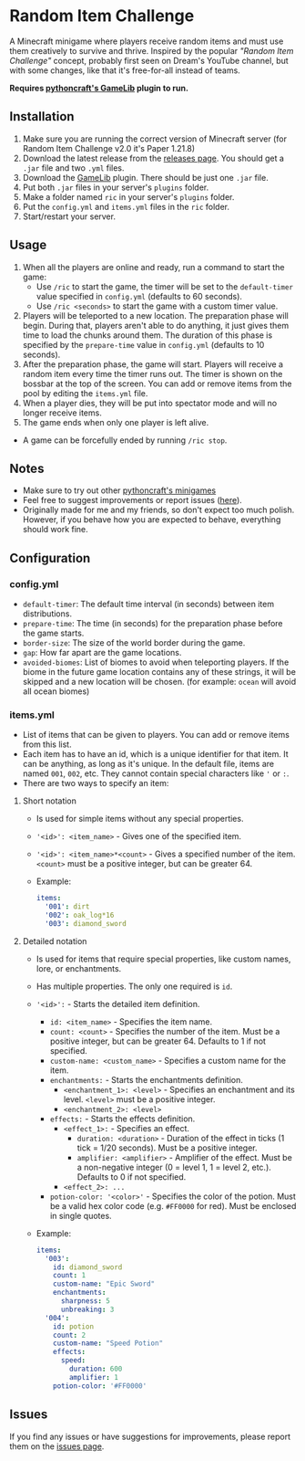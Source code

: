 # Random Item Challenge

A Minecraft minigame where players receive random items and must use them creatively to survive and thrive. Inspired by the popular *"Random Item Challenge"* concept, probably first seen on Dream's YouTube channel, but with some changes, like that it's free-for-all instead of teams.

**Requires [pythoncraft's GameLib](https://github.com/pcminigames/gamelib) plugin to run.**

## Installation

1. Make sure you are running the correct version of Minecraft server (for Random Item Challenge v2.0 it's Paper 1.21.8)
2. Download the latest release from the [releases page](https://github.com/pcminigames/random-item-challenge/releases). You should get a `.jar` file and two `.yml` files.
3. Download the [GameLib](https://github.com/pcminigames/gamelib/releases) plugin. There should be just one `.jar` file.
4. Put both `.jar` files in your server's `plugins` folder.
5. Make a folder named `ric` in your server's `plugins` folder.
6. Put the `config.yml` and `items.yml` files in the `ric` folder.
7. Start/restart your server.

## Usage

1. When all the players are online and ready, run a command to start the game:
   - Use `/ric` to start the game, the timer will be set to the `default-timer` value specified in `config.yml` (defaults to 60 seconds).
   - Use `/ric <seconds>` to start the game with a custom timer value.
2. Players will be teleported to a new location. The preparation phase will begin. During that, players aren't able to do anything, it just gives them time to load the chunks around them. The duration of this phase is specified by the `prepare-time` value in `config.yml` (defaults to 10 seconds).
3. After the preparation phase, the game will start. Players will receive a random item every time the timer runs out. The timer is shown on the bossbar at the top of the screen. You can add or remove items from the pool by editing the `items.yml` file.
4. When a player dies, they will be put into spectator mode and will no longer receive items.
5. The game ends when only one player is left alive.

- A game can be forcefully ended by running `/ric stop`.

## Notes

<!-- - Compatible with [TrackingCompass](...) plugin by ... -->
- Make sure to try out other [pythoncraft's minigames](https://github.com/orgs/pcminigames/repositories)
- Feel free to suggest improvements or report issues ([here](https://github.com/pcminigames/random-item-challenge/issues)).
- Originally made for me and my friends, so don't expect too much polish. However, if you behave how you are expected to behave, everything should work fine.

## Configuration

### config.yml

- `default-timer`: The default time interval (in seconds) between item distributions.
- `prepare-time`: The time (in seconds) for the preparation phase before the game starts.
- `border-size`: The size of the world border during the game.
- `gap`: How far apart are the game locations.
- `avoided-biomes`: List of biomes to avoid when teleporting players. If the biome in the future game location contains any of these strings, it will be skipped and a new location will be chosen. (for example: `ocean` will avoid all ocean biomes)
### items.yml
- List of items that can be given to players. You can add or remove items from this list.
- Each item has to have an id, which is a unique identifier for that item. It can be anything, as long as it's unique. In the default file, items are named `001`, `002`, etc. They cannot contain special characters like `'` or `:`.
- There are two ways to specify an item:

1. Short notation
    - Is used for simple items without any special properties.
    - `'<id>': <item_name>` - Gives one of the specified item.
    - `'<id>': <item_name>*<count>` - Gives a specified number of the item. `<count>` must be a positive integer, but can be greater 64.
    - Example:

      ```yaml
      items:
        '001': dirt
        '002': oak_log*16
        '003': diamond_sword
      ```

2. Detailed notation
    - Is used for items that require special properties, like custom names, lore, or enchantments.
    - Has multiple properties. The only one required is `id`.
    - `'<id>':` - Starts the detailed item definition.
      - `id: <item_name>` - Specifies the item name.
      - `count: <count>` - Specifies the number of the item. Must be a positive integer, but can be greater 64. Defaults to 1 if not specified.
      - `custom-name: <custom_name>` - Specifies a custom name for the item.
      - `enchantments:` - Starts the enchantments definition.
        - `<enchantment_1>: <level>` - Specifies an enchantment and its level. `<level>` must be a positive integer.
        - `<enchantment_2>: <level>`
      - `effects:` - Starts the effects definition.
        - `<effect_1>:` - Specifies an effect.
          - `duration: <duration>` - Duration of the effect in ticks (1 tick = 1/20 seconds). Must be a positive integer.
          - `amplifier: <amplifier>` - Amplifier of the effect. Must be a non-negative integer (0 = level 1, 1 = level 2, etc.). Defaults to 0 if not specified.
        - `<effect_2>: ...`
      - `potion-color: '<color>'` - Specifies the color of the potion. Must be a valid hex color code (e.g. `#FF0000` for red). Must be enclosed in single quotes.
    - Example:

      ```yaml
      items:
        '003':
          id: diamond_sword
          count: 1
          custom-name: "Epic Sword"
          enchantments:
            sharpness: 5
            unbreaking: 3
        '004':
          id: potion
          count: 2
          custom-name: "Speed Potion"
          effects:
            speed:
              duration: 600
              amplifier: 1
          potion-color: '#FF0000'
      ```

## Issues

If you find any issues or have suggestions for improvements, please report them on the [issues page](https://github.com/pcminigames/random-item-challenge/issues).
